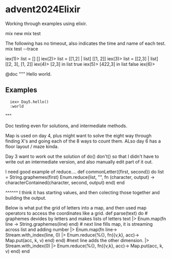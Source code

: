 # advent2024Elixir
Working through examples using elixir.

mix new <name>
mix test

The following has no timeout, also indicates the time and name of each test.
mix test --trace

iex(1)> list = []
[]
iex(2)> list = [[1,2] | list]
[[1, 2]]
iex(3)> list = [[2,3] | list]
[[2, 3], [1, 2]]
iex(4)> [2,3] in list
true
iex(5)> [422,3] in list
false
iex(6)>

@doc """
  Hello world.

  ## Examples

      iex> Day5.hello()
      :world

  """

Doc testing even for solutions, and intermediate methods.

Map is used on day 4, plus might want to solve the eight way through finding X's and going each of the 8 ways to count them.
ALso day 6 has a floor layout / maze kinda.

Day 3 want to work out the solution of do() don't() so that I didn't have to write out an intermediate version, and also manually edit part of it out.

I need good example of reduce....
def commonLetter({first, second}) do
    list = String.graphemes(first)
    Enum.reduce(list, "", fn (character, output) -> characterContained(character, second, output) end)
  end

^^^^^^ I think it has starting values, and then colecting those together and building the output.

Below is what put the grid of letters into a map, and then used map operators to access the coordinates like a grid.
 def parse(text) do
    # graphemes devides by letters and makes lists of letters
     text |> Enum.map(fn line -> String.graphemes(line) end)
     # next line fills map, it is streaming across list and adding number
          |> Enum.map(fn line->  Stream.with_index(line, 0) |> Enum.reduce(%{}, fn({v,k}, acc)-> Map.put(acc, k, v) end) end)
          #next line adds the other dimension.
          |> Stream.with_index(0) |> Enum.reduce(%{}, fn({v,k}, acc)-> Map.put(acc, k, v) end)
  end
